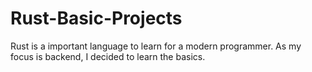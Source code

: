 # Rust-Basic-Projects
Rust is a important language to learn for a modern programmer. As my focus is backend, I decided to learn the basics.
